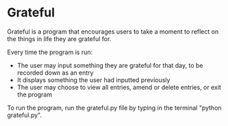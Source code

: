 # Grateful
Grateful is a program that encourages users to take a moment to reflect on the things in life they are grateful for.

Every time the program is run:
- The user may input something they are grateful for that day, to be recorded down as an entry
- It displays something the user had inputted previously
- The user may choose to view all entries, amend or delete entries, or exit the program

To run the program, run the grateful.py file by typing in the terminal "python grateful.py".